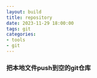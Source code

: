 ```yaml
---
layout: build
title: repository
date: 2023-11-29 18:00:00
tags: git
categories: 
- tools
- git 
---
```


### 把本地文件push到空的git仓库